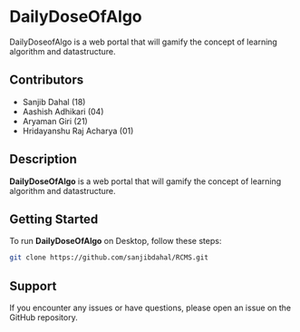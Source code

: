 # DailyDoseOfAlgo
DailyDoseofAlgo is a web portal that will gamify the concept of learning algorithm and datastructure.

## Contributors
- Sanjib Dahal (18)
- Aashish Adhikari (04)
- Aryaman Giri (21)
- Hridayanshu Raj Acharya (01)

## Description
**DailyDoseOfAlgo** is a web portal that will gamify the concept of learning algorithm and datastructure.

## Getting Started
To run **DailyDoseOfAlgo** on Desktop, follow these steps:

```bash
git clone https://github.com/sanjibdahal/RCMS.git
```
## Support
If you encounter any issues or have questions, please open an issue on the GitHub repository.

